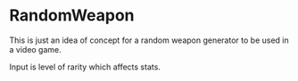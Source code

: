 # RandomWeapon

This is just an idea of concept for a random weapon generator to be used in a video game.

Input is level of rarity which affects stats.
